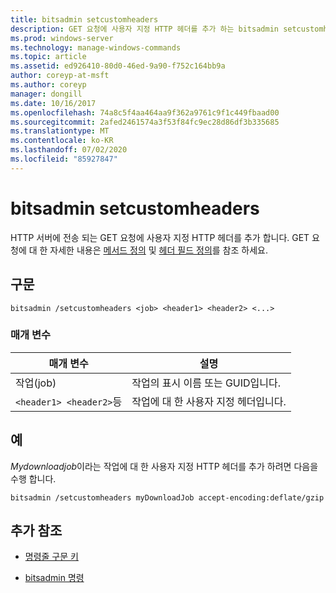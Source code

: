 ```yaml
---
title: bitsadmin setcustomheaders
description: GET 요청에 사용자 지정 HTTP 헤더를 추가 하는 bitsadmin setcustomheaders 명령에 대 한 참조 문서입니다.
ms.prod: windows-server
ms.technology: manage-windows-commands
ms.topic: article
ms.assetid: ed926410-80d0-46ed-9a90-f752c164bb9a
author: coreyp-at-msft
ms.author: coreyp
manager: dongill
ms.date: 10/16/2017
ms.openlocfilehash: 74a8c5f4aa464aa9f362a9761c9f1c449fbaad00
ms.sourcegitcommit: 2afed2461574a3f53f84fc9ec28d86df3b335685
ms.translationtype: MT
ms.contentlocale: ko-KR
ms.lasthandoff: 07/02/2020
ms.locfileid: "85927847"
---
```

# <a name="bitsadmin-setcustomheaders"></a>bitsadmin setcustomheaders

HTTP 서버에 전송 되는 GET 요청에 사용자 지정 HTTP 헤더를 추가 합니다. GET 요청에 대 한 자세한 내용은 [메서드 정의](https://www.w3.org/Protocols/rfc2616/rfc2616-sec9.html#sec9.3) 및 [헤더 필드 정의](https://www.w3.org/Protocols/rfc2616/rfc2616-sec14.html)를 참조 하세요.

## <a name="syntax"></a>구문

```
bitsadmin /setcustomheaders <job> <header1> <header2> <...>
```

### <a name="parameters"></a>매개 변수

| 매개 변수 | 설명 |
| --------- | ----------- |
| 작업(job) | 작업의 표시 이름 또는 GUID입니다. |
| `<header1> <header2>`등 | 작업에 대 한 사용자 지정 헤더입니다. |

## <a name="examples"></a>예

*Mydownloadjob*이라는 작업에 대 한 사용자 지정 HTTP 헤더를 추가 하려면 다음을 수행 합니다.

```
bitsadmin /setcustomheaders myDownloadJob accept-encoding:deflate/gzip
```

## <a name="additional-references"></a>추가 참조

- [명령줄 구문 키](command-line-syntax-key.md)

- [bitsadmin 명령](bitsadmin.md)
